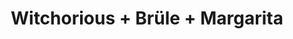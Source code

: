 ---
layout: post
category: concert
title: Witchorious + Brüle + Margarita
artists: 
- Witchorious
- Brüle
- Margarita
place: 
- Cirque Électrique
country: France
city: Paris
---